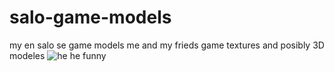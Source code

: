 # salo-game-models
my en salo se game models
me and my frieds game textures and posibly 3D modeles
![he he funny]([http://url/to/img.png](https://www.youtube.com/watch?v=dQw4w9WgXcQ))
